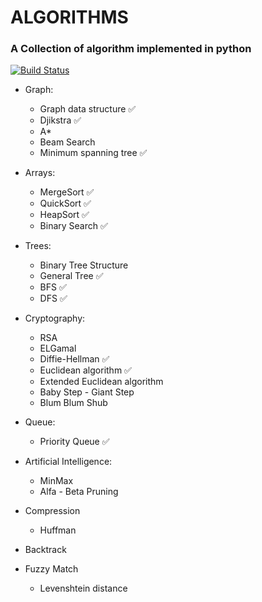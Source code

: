 # ALGORITHMS 

### A Collection of algorithm implemented in python

[![Build Status](https://travis-ci.com/MatteoFormentin/Algorithms.svg?branch=master)](https://travis-ci.com/MatteoFormentin/Algorithms)

* Graph:
  * Graph data structure ✅
  * Djikstra ✅
  * A*
  * Beam Search
  * Minimum spanning tree ✅

* Arrays:
  * MergeSort ✅
  * QuickSort  ✅
  * HeapSort   ✅
  * Binary Search ✅

* Trees:
  * Binary Tree Structure
  * General Tree ✅
  * BFS ✅
  * DFS ✅

* Cryptography:
  * RSA
  * ELGamal
  * Diffie-Hellman ✅
  * Euclidean algorithm ✅
  * Extended Euclidean algorithm
  * Baby Step - Giant Step
  * Blum Blum Shub

* Queue:
  * Priority Queue ✅

* Artificial Intelligence:
  * MinMax
  * Alfa - Beta Pruning

* Compression
  * Huffman

* Backtrack

* Fuzzy Match 
  * Levenshtein distance
